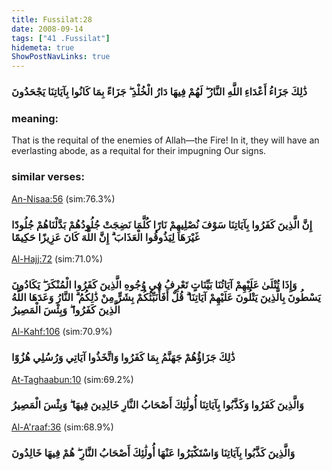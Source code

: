 ```yaml
---
title: Fussilat:28
date: 2008-09-14
tags: ["41 .Fussilat"]
hidemeta: true 
ShowPostNavLinks: true 
---
```

### ذَٰلِكَ جَزَاءُ أَعْدَاءِ اللَّهِ النَّارُ ۖ لَهُمْ فِيهَا دَارُ الْخُلْدِ ۖ جَزَاءً بِمَا كَانُوا بِآيَاتِنَا يَجْحَدُونَ
### meaning: 
That is the requital of the enemies of Allah—the Fire! In it, they will have an everlasting abode, as a requital for their impugning Our signs.
### similar verses: 

[An-Nisaa:56](/4/56) (sim:76.3%)

### إِنَّ الَّذِينَ كَفَرُوا بِآيَاتِنَا سَوْفَ نُصْلِيهِمْ نَارًا كُلَّمَا نَضِجَتْ جُلُودُهُمْ بَدَّلْنَاهُمْ جُلُودًا غَيْرَهَا لِيَذُوقُوا الْعَذَابَ ۗ إِنَّ اللَّهَ كَانَ عَزِيزًا حَكِيمًا

[Al-Hajj:72](/22/72) (sim:71.0%)

### وَإِذَا تُتْلَىٰ عَلَيْهِمْ آيَاتُنَا بَيِّنَاتٍ تَعْرِفُ فِي وُجُوهِ الَّذِينَ كَفَرُوا الْمُنْكَرَ ۖ يَكَادُونَ يَسْطُونَ بِالَّذِينَ يَتْلُونَ عَلَيْهِمْ آيَاتِنَا ۗ قُلْ أَفَأُنَبِّئُكُمْ بِشَرٍّ مِنْ ذَٰلِكُمُ ۗ النَّارُ وَعَدَهَا اللَّهُ الَّذِينَ كَفَرُوا ۖ وَبِئْسَ الْمَصِيرُ

[Al-Kahf:106](/18/106) (sim:70.9%)

### ذَٰلِكَ جَزَاؤُهُمْ جَهَنَّمُ بِمَا كَفَرُوا وَاتَّخَذُوا آيَاتِي وَرُسُلِي هُزُوًا

[At-Taghaabun:10](/64/10) (sim:69.2%)

### وَالَّذِينَ كَفَرُوا وَكَذَّبُوا بِآيَاتِنَا أُولَٰئِكَ أَصْحَابُ النَّارِ خَالِدِينَ فِيهَا ۖ وَبِئْسَ الْمَصِيرُ

[Al-A'raaf:36](/7/36) (sim:68.9%)

### وَالَّذِينَ كَذَّبُوا بِآيَاتِنَا وَاسْتَكْبَرُوا عَنْهَا أُولَٰئِكَ أَصْحَابُ النَّارِ ۖ هُمْ فِيهَا خَالِدُونَ
